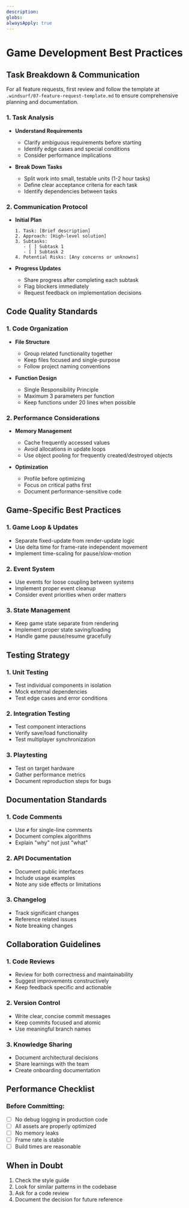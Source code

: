 ```yaml
---
description: 
globs: 
alwaysApply: true
---
```


# Game Development Best Practices

## Task Breakdown & Communication

For all feature requests, first review and follow the template at `.windsurf/07-feature-request-template.md` to ensure comprehensive planning and documentation.

### 1. Task Analysis
- **Understand Requirements**
  - Clarify ambiguous requirements before starting
  - Identify edge cases and special conditions
  - Consider performance implications

- **Break Down Tasks**
  - Split work into small, testable units (1-2 hour tasks)
  - Define clear acceptance criteria for each task
  - Identify dependencies between tasks

### 2. Communication Protocol
- **Initial Plan**
  ```
  1. Task: [Brief description]
  2. Approach: [High-level solution]
  3. Subtasks:
     - [ ] Subtask 1
     - [ ] Subtask 2
  4. Potential Risks: [Any concerns or unknowns]
  ```

- **Progress Updates**
  - Share progress after completing each subtask
  - Flag blockers immediately
  - Request feedback on implementation decisions

## Code Quality Standards

### 1. Code Organization
- **File Structure**
  - Group related functionality together
  - Keep files focused and single-purpose
  - Follow project naming conventions

- **Function Design**
  - Single Responsibility Principle
  - Maximum 3 parameters per function
  - Keep functions under 20 lines when possible

### 2. Performance Considerations
- **Memory Management**
  - Cache frequently accessed values
  - Avoid allocations in update loops
  - Use object pooling for frequently created/destroyed objects

- **Optimization**
  - Profile before optimizing
  - Focus on critical paths first
  - Document performance-sensitive code

## Game-Specific Best Practices

### 1. Game Loop & Updates
- Separate fixed-update from render-update logic
- Use delta time for frame-rate independent movement
- Implement time-scaling for pause/slow-motion

### 2. Event System
- Use events for loose coupling between systems
- Implement proper event cleanup
- Consider event priorities when order matters

### 3. State Management
- Keep game state separate from rendering
- Implement proper state saving/loading
- Handle game pause/resume gracefully

## Testing Strategy

### 1. Unit Testing
- Test individual components in isolation
- Mock external dependencies
- Test edge cases and error conditions

### 2. Integration Testing
- Test component interactions
- Verify save/load functionality
- Test multiplayer synchronization

### 3. Playtesting
- Test on target hardware
- Gather performance metrics
- Document reproduction steps for bugs

## Documentation Standards

### 1. Code Comments
- Use `#` for single-line comments
- Document complex algorithms
- Explain "why" not just "what"

### 2. API Documentation
- Document public interfaces
- Include usage examples
- Note any side effects or limitations

### 3. Changelog
- Track significant changes
- Reference related issues
- Note breaking changes

## Collaboration Guidelines

### 1. Code Reviews
- Review for both correctness and maintainability
- Suggest improvements constructively
- Keep feedback specific and actionable

### 2. Version Control
- Write clear, concise commit messages
- Keep commits focused and atomic
- Use meaningful branch names

### 3. Knowledge Sharing
- Document architectural decisions
- Share learnings with the team
- Create onboarding documentation

## Performance Checklist

### Before Committing:
- [ ] No debug logging in production code
- [ ] All assets are properly optimized
- [ ] No memory leaks
- [ ] Frame rate is stable
- [ ] Build times are reasonable

## When in Doubt
1. Check the style guide
2. Look for similar patterns in the codebase
3. Ask for a code review
4. Document the decision for future reference
